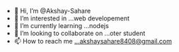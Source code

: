 - 👋 Hi, I’m @Akshay-Sahare
- 👀 I’m interested in ...web developement
- 🌱 I’m currently learning ...nodejs
- 💞️ I’m looking to collaborate on ...oter student
- 📫 How to reach me ...akshaysahare8408@gmail.com

<!---
Akshay-Sahare/Akshay-Sahare is a ✨ special ✨ repository because its `README.md` (this file) appears on your GitHub profile.
You can click the Preview link to take a look at your changes.
--->
